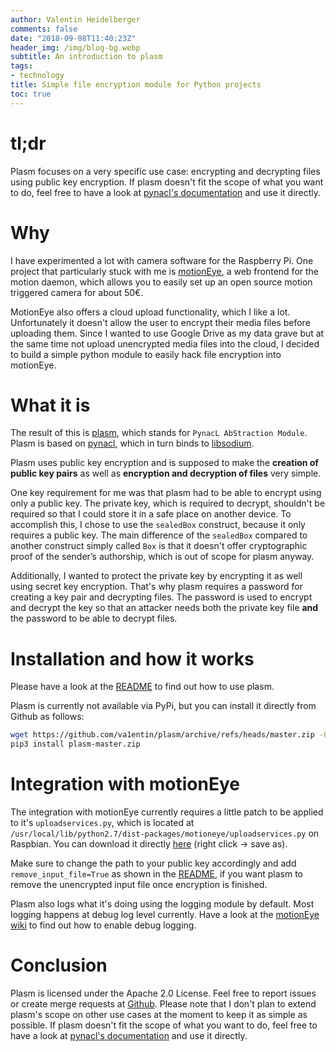 ```yaml
---
author: Valentin Heidelberger
comments: false
date: "2018-09-08T11:40:23Z"
header_img: /img/blog-bg.webp
subtitle: An introduction to plasm
tags:
- technology
title: Simple file encryption module for Python projects
toc: true
---
```

# tl;dr
Plasm focuses on a very specific use case: encrypting and decrypting files using public key encryption. If plasm doesn't fit the scope of what you want to do, feel free to have a look at [pynacl's documentation](https://pynacl.readthedocs.io) and use it directly.

# Why
I have experimented a lot with camera software for the Raspberry Pi. One project that particularly stuck with me is [motionEye](https://github.com/ccrisan/motioneye), a web frontend for the motion daemon, which allows you to easily set up an open source motion triggered camera for about 50€.

MotionEye also offers a cloud upload functionality, which I like a lot. Unfortunately it doesn't allow the user to encrypt their media files before uploading them. Since I wanted to use Google Drive as my data grave but at the same time not upload unencrypted media files into the cloud, I decided to build a simple python module to easily hack file encryption into motionEye.

# What it is
The result of this is [plasm](https://github.com/va1entin/plasm), which stands for `PynacL AbStraction Module`. Plasm is based on [pynacl](https://github.com/pyca/pynacl), which in turn binds to [libsodium](https://libsodium.org).

Plasm uses public key encryption and is supposed to make the **creation of public key pairs** as well as **encryption and decryption of files** very simple.

One key requirement for me was that plasm had to be able to encrypt using only a public key. The private key, which is required to decrypt, shouldn't be required so that I could store it in a safe place on another device. To accomplish this, I chose to use the `sealedBox` construct, because it only requires a public key. The main difference of the `sealedBox` compared to another construct simply called `Box` is that it doesn't offer cryptographic proof of the sender’s authorship, which is out of scope for plasm anyway.

Additionally, I wanted to protect the private key by encrypting it as well using secret key encryption. That's why plasm requires a password for creating a key pair and decrypting files. The password is used to encrypt and decrypt the key so that an attacker needs both the private key file **and** the password to be able to decrypt files.

# Installation and how it works
Please have a look at the [README](https://github.com/va1entin/plasm/blob/master/README.md) to find out how to use plasm.

Plasm is currently not available via PyPi, but you can install it directly from Github as follows:

``` bash
wget https://github.com/va1entin/plasm/archive/refs/heads/master.zip -O plasm-master.zip
pip3 install plasm-master.zip
```

# Integration with motionEye
The integration with motionEye currently requires a little patch to be applied to it's `uploadservices.py`, which is located at `/usr/local/lib/python2.7/dist-packages/motioneye/uploadservices.py` on Raspbian. You can download it directly [here](https://github.com/va1entin/plasm/raw/master/integrations/motioneye-uploadservices.patch) (right click -> save as).

Make sure to change the path to your public key accordingly and add `remove_input_file=True` as shown in the [README](https://github.com/va1entin/plasm/blob/master/README.md), if you want plasm to remove the unencrypted input file once encryption is finished.

Plasm also logs what it's doing using the logging module by default. Most logging happens at debug log level currently. Have a look at the [motionEye wiki](https://github.com/ccrisan/motioneye/wiki/Configuration-File) to find out how to enable debug logging.

# Conclusion
Plasm is licensed under the Apache 2.0 License. Feel free to report issues or create merge requests at [Github](https://github.com/va1entin/plasm). Please note that I don't plan to extend plasm's scope on other use cases at the moment to keep it as simple as possible. If plasm doesn't fit the scope of what you want to do, feel free to have a look at [pynacl's documentation](https://pynacl.readthedocs.io) and use it directly.
